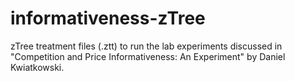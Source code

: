 # informativeness-zTree
zTree treatment files (.ztt) to run the lab experiments discussed in "Competition and Price Informativeness: An Experiment" by Daniel Kwiatkowski.
